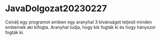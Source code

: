 # JavaDolgozat20230227
Csinálj egy programot amiben egy aranyhal 3 kívánságot teljesít minden embernek aki kifogta.
Aranyhal tudja, hogy kik fogták ki és hogy hányszor fogták ki.

